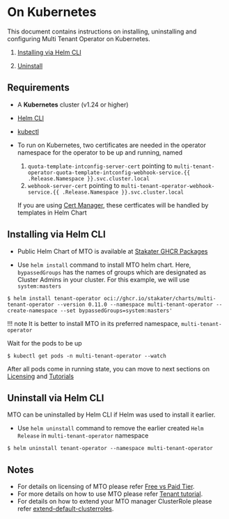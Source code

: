 # On Kubernetes

This document contains instructions on installing, uninstalling and configuring Multi Tenant Operator on Kubernetes.

1. [Installing via Helm CLI](#installing-via-helm-cli)

1. [Uninstall](#uninstall-via-helm-cli)

## Requirements

* A **Kubernetes** cluster (v1.24 or higher)
* [Helm CLI](https://helm.sh/docs/intro/install/)
* [kubectl](https://kubernetes.io/docs/tasks/tools/)
* To run on Kubernetes, two certificates are needed in the operator namespace for the operator to be up and running, named
    1. `quota-template-intconfig-server-cert` pointing to `multi-tenant-operator-quota-template-intconfig-webhook-service.{{ .Release.Namespace }}.svc.cluster.local`
    1. `webhook-server-cert` pointing to `multi-tenant-operator-webhook-service.{{ .Release.Namespace }}.svc.cluster.local`

    If you are using [Cert Manager](https://cert-manager.io/docs/installation/), these certficates will be handled by templates in Helm Chart

## Installing via Helm CLI

* Public Helm Chart of MTO is available at [Stakater GHCR Packages](https://github.com/orgs/stakater/packages?q=tronador&tab=packages&q=tenant-operator)

* Use `helm install` command to install MTO helm chart. Here, `bypassedGroups` has the names of groups which are designated as Cluster Admins in your cluster. For this example, we will use `system:masters`

```terminal
$ helm install tenant-operator oci://ghcr.io/stakater/charts/multi-tenant-operator --version 0.11.0 --namespace multi-tenant-operator --create-namespace --set bypassedGroups=system:masters'
```

!!! note
    It is better to install MTO in its preferred namespace, `multi-tenant-operator`

Wait for the pods to be up

```terminal
$ kubectl get pods -n multi-tenant-operator --watch
```

After all pods come in running state, you can move to next sections on [Licensing](./free-vs-paid-tier.md) and [Tutorials](../tutorials/tenant/create-tenant.md)

## Uninstall via Helm CLI

MTO can be uninstalled by Helm CLI if Helm was used to install it earlier.

* Use `helm uninstall` command to remove the earlier created `Helm Release` in `multi-tenant-operator` namespace

```terminal
$ helm uninstall tenant-operator --namespace multi-tenant-operator
```

## Notes

* For details on licensing of MTO please refer [Free vs Paid Tier](./free-vs-paid-tier.md).
* For more details on how to use MTO please refer [Tenant tutorial](../tutorials/tenant/create-tenant.md).
* For details on how to extend your MTO manager ClusterRole please refer [extend-default-clusterroles](../how-to-guides/extend-default-roles.md).
